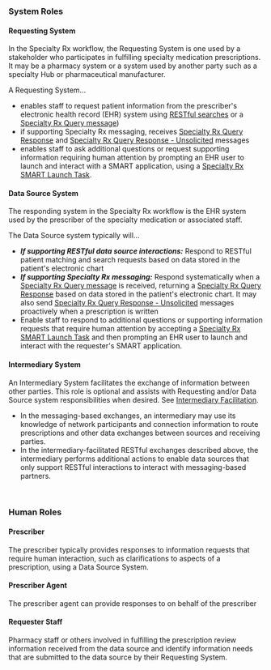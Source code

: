 ###  System Roles

#### Requesting System

In the Specialty Rx workflow, the Requesting System is one used by a stakeholder who participates in fulfilling specialty medication prescriptions. It may be a pharmacy system or a system used by another party such as a specialty Hub or pharmaceutical manufacturer.

A Requesting System...

- enables staff to request patient information from the prescriber's electronic health record (EHR) system using [RESTful searches](request-queries.html) or a [Specialty Rx Query message](StructureDefinition-specialty-rx-bundle-query.html))
- if supporting Specialty Rx messaging, receives [Specialty Rx Query Response](StructureDefinition-specialty-rx-bundle-query-response.html) and [Specialty Rx Query Response - Unsolicited](StructureDefinition-specialty-rx-bundle-query-response-unsolicited.html) messages
- enables staff to ask additional questions or request supporting information requiring human attention by prompting an EHR user to launch and interact with a SMART application, using a [Specialty Rx SMART Launch Task](StructureDefinition-specialty-rx-task-smart-launch.html).

#### Data Source System

The responding system in the Specialty Rx workflow is the EHR system used by the prescriber of the specialty medication or associated staff.

The Data Source system typically will...

- ***If supporting RESTful data source interactions:*** Respond to RESTful patient matching and search requests based on data stored in the patient's electronic chart
- ***If supporting Specialty Rx messaging:*** Respond systematically when a [Specialty Rx Query message](StructureDefinition-specialty-rx-bundle-query.html) is received, returning a [Specialty Rx Query Response](StructureDefinition-specialty-rx-bundle-query-response.html) based on data stored in the patient's electronic chart. It may also send [Specialty Rx Query Response - Unsolicited](StructureDefinition-specialty-rx-bundle-query-response-unsolicited.html) messages proactively when a prescription is written
- Enable staff to respond to additional questions or supporting information requests that require human attention by accepting a [Specialty Rx SMART Launch Task](StructureDefinition-specialty-rx-task-smart-launch.html) and then prompting an EHR user to launch and interact with the requester's SMART application.

#### Intermediary System

An Intermediary System facilitates the exchange of information between other parties. This role is optional and assists with Requesting and/or Data Source system responsibilities when desired. See [Intermediary Facilitation](intermediary.html).

- In the messaging-based exchanges, an intermediary may use its knowledge of network participants and connection information to route prescriptions and other data exchanges between sources and receiving parties.
- In the intermediary-facilitated RESTful exchanges described above, the intermediary performs additional actions to enable data sources that only support RESTful interactions to interact with messaging-based partners.

<br>

###  Human Roles

#### Prescriber

The prescriber typically provides responses to information requests that require human interaction, such as clarifications to aspects of a prescription, using a Data Source System.

#### Prescriber Agent

The prescriber agent can provide responses to on behalf of the prescriber

#### Requester Staff

Pharmacy staff or others involved in fulfilling the prescription review information received from the data source and identify information needs that are submitted to the data source by their Requesting System.

<br>

